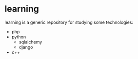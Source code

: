 # learning
learning is a generic repository for studying some technologies:
- php
- python
    - sqlalchemy
    - django
- c++
